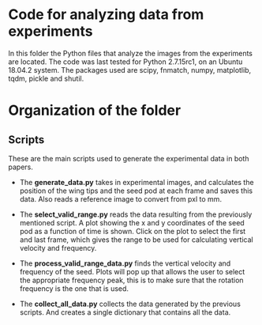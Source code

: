 # Code for analyzing data from experiments

In this folder the Python files that analyze the images from the experiments are located. The code was last tested for Python 2.7.15rc1, on an Ubuntu 18.04.2 system. The packages used are scipy, fnmatch, numpy, matplotlib, tqdm, pickle and shutil.

# Organization of the folder

## Scripts

These are the main scripts used to generate the experimental data in both papers.

- The **generate_data.py** takes in experimental images, and calculates the position of the wing tips and the seed pod at each frame and saves this data. Also reads a reference image to convert from pxl to mm.

- The **select_valid_range.py** reads the data resulting from the previously mentioned script. A plot showing the x and y coordinates of the seed pod as a function of time is shown. Click on the plot to select the first and last frame, which gives the range to be used for calculating vertical velocity and frequency.

- The **process_valid_range_data.py** finds the vertical velocity and frequency of the seed. Plots will pop up that allows the user to select the appropriate frequency peak, this is to make sure that the rotation frequency is the one that is used.

- The **collect_all_data.py** collects the data generated by the previous scripts. And creates a single dictionary that contains all the data.
